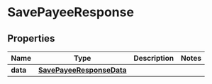 

# SavePayeeResponse


## Properties

| Name | Type | Description | Notes |
|------------ | ------------- | ------------- | -------------|
|**data** | [**SavePayeeResponseData**](SavePayeeResponseData.md) |  |  |



